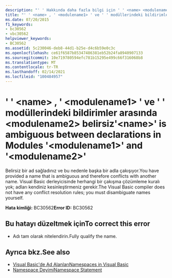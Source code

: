 ```yaml
---
description: "' ' Hakkında daha fazla bilgi için ' ' <name> <modulename1> ve ' ' modüllerindeki bildirimler arasında <modulename2> belirsiz"
title: "' ' <name> , ' <modulename1> ' ve ' ' modüllerindeki bildirimler arasında <modulename2> belirsiz"
ms.date: 07/20/2015
f1_keywords:
- bc30562
- vbc30562
helpviewer_keywords:
- BC30562
ms.assetid: 5c230046-deb8-44d1-b25e-d4c6b59e0c3c
ms.openlocfilehash: ce61f6587b85347486381eb52b24fa8940907133
ms.sourcegitcommit: 10e719780594efc781b15295e499c66f316068b8
ms.translationtype: MT
ms.contentlocale: tr-TR
ms.lasthandoff: 02/14/2021
ms.locfileid: "100484957"
---
```

# <a name="name-is-ambiguous-between-declarations-in-modules-modulename1-and-modulename2"></a><span data-ttu-id="f3dd0-103">' ' \<name> , ' \<modulename1> ' ve ' ' modüllerindeki bildirimler arasında \<modulename2> belirsiz</span><span class="sxs-lookup"><span data-stu-id="f3dd0-103">'\<name>' is ambiguous between declarations in Modules '\<modulename1>' and '\<modulename2>'</span></span>

<span data-ttu-id="f3dd0-104">Belirsiz bir ad sağladınız ve bu nedenle başka bir adla çakışıyor.</span><span class="sxs-lookup"><span data-stu-id="f3dd0-104">You have provided a name that is ambiguous and therefore conflicts with another name.</span></span> <span data-ttu-id="f3dd0-105">Visual Basic derleyicisinde herhangi bir çakışma çözümleme kuralı yok; adları kendiniz kesinleştirmeniz gerekir.</span><span class="sxs-lookup"><span data-stu-id="f3dd0-105">The Visual Basic compiler does not have any conflict resolution rules; you must disambiguate names yourself.</span></span>  
  
 <span data-ttu-id="f3dd0-106">**Hata kimliği:** BC30562</span><span class="sxs-lookup"><span data-stu-id="f3dd0-106">**Error ID:** BC30562</span></span>  
  
## <a name="to-correct-this-error"></a><span data-ttu-id="f3dd0-107">Bu hatayı düzeltmek için</span><span class="sxs-lookup"><span data-stu-id="f3dd0-107">To correct this error</span></span>  
  
- <span data-ttu-id="f3dd0-108">Adı tam olarak nitelendirin.</span><span class="sxs-lookup"><span data-stu-id="f3dd0-108">Fully qualify the name.</span></span>  
  
## <a name="see-also"></a><span data-ttu-id="f3dd0-109">Ayrıca bkz.</span><span class="sxs-lookup"><span data-stu-id="f3dd0-109">See also</span></span>

- [<span data-ttu-id="f3dd0-110">Visual Basic'de Ad Alanları</span><span class="sxs-lookup"><span data-stu-id="f3dd0-110">Namespaces in Visual Basic</span></span>](../programming-guide/program-structure/namespaces.md)
- [<span data-ttu-id="f3dd0-111">Namespace Deyimi</span><span class="sxs-lookup"><span data-stu-id="f3dd0-111">Namespace Statement</span></span>](../language-reference/statements/namespace-statement.md)
